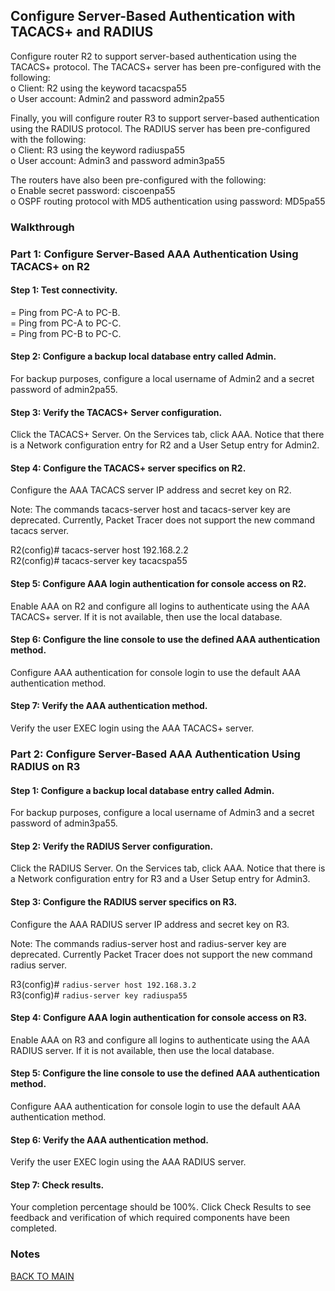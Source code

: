## Configure Server-Based Authentication with TACACS+ and RADIUS

Configure router R2 to support server-based authentication using the TACACS+ protocol. The TACACS+ server has been pre-configured with the following:  
o    Client: R2 using the keyword tacacspa55  
o    User account: Admin2 and password admin2pa55

Finally, you will configure router R3 to support server-based authentication using the RADIUS protocol. The RADIUS server has been pre-configured with the following:  
o    Client: R3 using the keyword radiuspa55  
o    User account: Admin3 and password admin3pa55

The routers have also been pre-configured with the following:  
o    Enable secret password: ciscoenpa55  
o    OSPF routing protocol with MD5 authentication using password: MD5pa55

### Walkthrough

### Part 1: Configure Server-Based AAA Authentication Using TACACS+ on R2

#### Step 1: Test connectivity.

=   Ping from PC-A to PC-B.  
=   Ping from PC-A to PC-C.  
=   Ping from PC-B to PC-C.

#### Step 2: Configure a backup local database entry called Admin.

For backup purposes, configure a local username of Admin2 and a secret password of admin2pa55.

#### Step 3: Verify the TACACS+ Server configuration.

Click the TACACS+ Server. On the Services tab, click AAA. Notice that there is a Network configuration entry for R2 and a User Setup entry for Admin2.

#### Step 4: Configure the TACACS+ server specifics on R2.

Configure the AAA TACACS server IP address and secret key on R2.

Note: The commands tacacs-server host and tacacs-server key are deprecated. Currently, Packet Tracer does not support the new command tacacs server.

R2(config)# tacacs-server host 192.168.2.2  
R2(config)# tacacs-server key tacacspa55

#### Step 5: Configure AAA login authentication for console access on R2.

Enable AAA on R2 and configure all logins to authenticate using the AAA TACACS+ server. If it is not available, then use the local database.

#### Step 6: Configure the line console to use the defined AAA authentication method.

Configure AAA authentication for console login to use the default AAA authentication method.

#### Step 7: Verify the AAA authentication method.

Verify the user EXEC login using the AAA TACACS+ server.

### Part 2: Configure Server-Based AAA Authentication Using RADIUS on R3

#### Step 1: Configure a backup local database entry called Admin.

For backup purposes, configure a local username of Admin3 and a secret password of admin3pa55.

#### Step 2: Verify the RADIUS Server configuration.

Click the RADIUS Server. On the Services tab, click AAA. Notice that there is a Network configuration entry for R3 and a User Setup entry for Admin3.

#### Step 3: Configure the RADIUS server specifics on R3.

Configure the AAA RADIUS server IP address and secret key on R3.

Note: The commands radius-server host and radius-server key are deprecated. Currently Packet Tracer does not support the new command radius server.

R3(config)# `radius-server host 192.168.3.2`  
R3(config)# `radius-server key radiuspa55`

#### Step 4: Configure AAA login authentication for console access on R3.

Enable AAA on R3 and configure all logins to authenticate using the AAA RADIUS server. If it is not available, then use the local database.

#### Step 5: Configure the line console to use the defined AAA authentication method.

Configure AAA authentication for console login to use the default AAA authentication method.

#### Step 6: Verify the AAA authentication method.

Verify the user EXEC login using the AAA RADIUS server.

#### Step 7: Check results.

Your completion percentage should be 100%. Click Check Results to see feedback and verification of which required components have been completed.

### Notes

[BACK TO MAIN](https://github.com/lfost42/networking)
